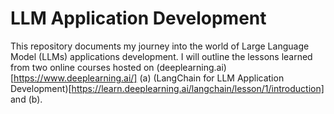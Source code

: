 # LLM Application Development
This repository documents my journey into the world of Large Language Model (LLMs) applications development. I will outline the lessons learned from two online courses hosted on (deeplearning.ai)[https://www.deeplearning.ai/] (a) (LangChain for LLM Application Development)[https://learn.deeplearning.ai/langchain/lesson/1/introduction] and (b). 
